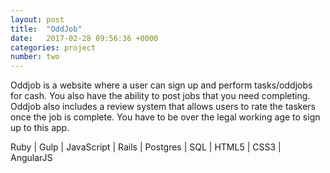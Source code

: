 ```yaml
---
layout: post
title:  "OddJob"
date:   2017-02-28 09:56:36 +0000
categories: project
number: two
---
```


Oddjob is a website where a user can sign up and perform tasks/oddjobs for cash. You also have the ability to post jobs that you need completing. Oddjob also includes a review system that allows users to rate the taskers once the job is complete. You have to be over the legal working age to sign up to this app.

Ruby | Gulp | JavaScript | Rails | Postgres | SQL | HTML5 | CSS3 | AngularJS
